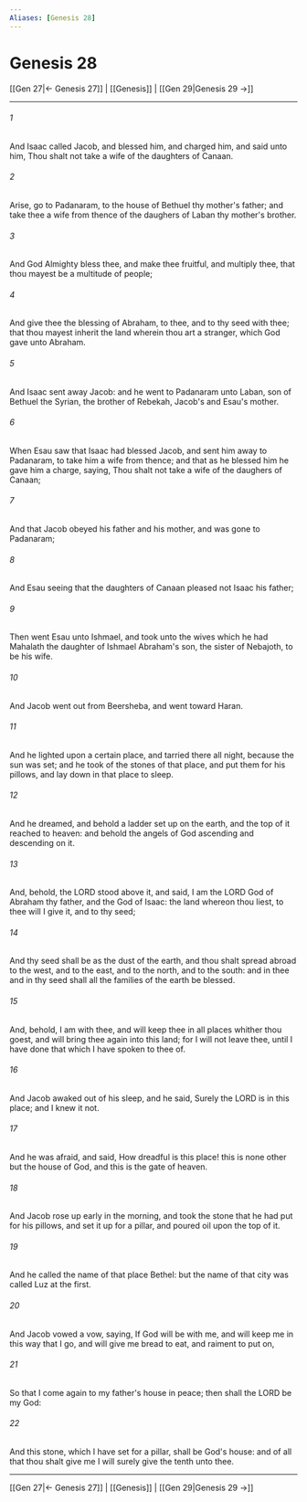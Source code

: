 ```yaml
---
Aliases: [Genesis 28]
---
```

# Genesis 28

[[Gen 27|← Genesis 27]] | [[Genesis]] | [[Gen 29|Genesis 29 →]]
***



###### 1 
And Isaac called Jacob, and blessed him, and charged him, and said unto him, Thou shalt not take a wife of the daughters of Canaan. 

###### 2 
Arise, go to Padanaram, to the house of Bethuel thy mother's father; and take thee a wife from thence of the daughers of Laban thy mother's brother. 

###### 3 
And God Almighty bless thee, and make thee fruitful, and multiply thee, that thou mayest be a multitude of people; 

###### 4 
And give thee the blessing of Abraham, to thee, and to thy seed with thee; that thou mayest inherit the land wherein thou art a stranger, which God gave unto Abraham. 

###### 5 
And Isaac sent away Jacob: and he went to Padanaram unto Laban, son of Bethuel the Syrian, the brother of Rebekah, Jacob's and Esau's mother. 

###### 6 
When Esau saw that Isaac had blessed Jacob, and sent him away to Padanaram, to take him a wife from thence; and that as he blessed him he gave him a charge, saying, Thou shalt not take a wife of the daughers of Canaan; 

###### 7 
And that Jacob obeyed his father and his mother, and was gone to Padanaram; 

###### 8 
And Esau seeing that the daughters of Canaan pleased not Isaac his father; 

###### 9 
Then went Esau unto Ishmael, and took unto the wives which he had Mahalath the daughter of Ishmael Abraham's son, the sister of Nebajoth, to be his wife. 

###### 10 
And Jacob went out from Beersheba, and went toward Haran. 

###### 11 
And he lighted upon a certain place, and tarried there all night, because the sun was set; and he took of the stones of that place, and put them for his pillows, and lay down in that place to sleep. 

###### 12 
And he dreamed, and behold a ladder set up on the earth, and the top of it reached to heaven: and behold the angels of God ascending and descending on it. 

###### 13 
And, behold, the LORD stood above it, and said, I am the LORD God of Abraham thy father, and the God of Isaac: the land whereon thou liest, to thee will I give it, and to thy seed; 

###### 14 
And thy seed shall be as the dust of the earth, and thou shalt spread abroad to the west, and to the east, and to the north, and to the south: and in thee and in thy seed shall all the families of the earth be blessed. 

###### 15 
And, behold, I am with thee, and will keep thee in all places whither thou goest, and will bring thee again into this land; for I will not leave thee, until I have done that which I have spoken to thee of. 

###### 16 
And Jacob awaked out of his sleep, and he said, Surely the LORD is in this place; and I knew it not. 

###### 17 
And he was afraid, and said, How dreadful is this place! this is none other but the house of God, and this is the gate of heaven. 

###### 18 
And Jacob rose up early in the morning, and took the stone that he had put for his pillows, and set it up for a pillar, and poured oil upon the top of it. 

###### 19 
And he called the name of that place Bethel: but the name of that city was called Luz at the first. 

###### 20 
And Jacob vowed a vow, saying, If God will be with me, and will keep me in this way that I go, and will give me bread to eat, and raiment to put on, 

###### 21 
So that I come again to my father's house in peace; then shall the LORD be my God: 

###### 22 
And this stone, which I have set for a pillar, shall be God's house: and of all that thou shalt give me I will surely give the tenth unto thee.

***
[[Gen 27|← Genesis 27]] | [[Genesis]] | [[Gen 29|Genesis 29 →]]
